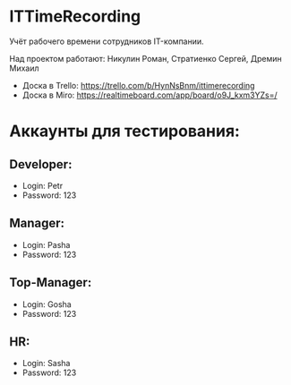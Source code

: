 # ITTimeRecording
Учёт рабочего времени сотрудников IT-компании.

Над проектом работают: Никулин Роман, Стратиенко Сергей, Дремин Михаил
- Доска в Trello: https://trello.com/b/HynNsBnm/ittimerecording
- Доска в Miro: https://realtimeboard.com/app/board/o9J_kxm3YZs=/

# Аккаунты для тестирования:

Developer:
------------
- Login: Petr
- Password: 123

Manager:
------------
- Login: Pasha
- Password: 123

Top-Manager:
------------
- Login: Gosha
- Password: 123

HR:
------------
- Login: Sasha
- Password: 123
